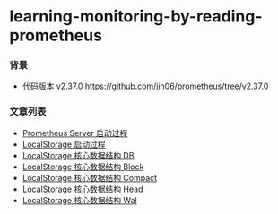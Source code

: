 # learning-monitoring-by-reading-prometheus

### 背景
 - 代码版本 v2.37.0   https://github.com/jin06/prometheus/tree/v2.37.0


### 文章列表

* [Prometheus Server 启动过程](https://github.com/jin06/learning-monitoring-by-reading-prometheus/blob/bd631b55748be5856255773b6692bced39f65d58/0-Start.md)
* [LocalStorage 启动过程](https://github.com/jin06/learning-monitoring-by-reading-prometheus/blob/main/1-LocalStorage-Start.md)
* [LocalStorage 核心数据结构 DB]()
* [LocalStorage 核心数据结构 Block]()
* [LocalStorage 核心数据结构 Compact]()
* [LocalStorage 核心数据结构 Head]()
* [LocalStorage 核心数据结构 Wal]()
